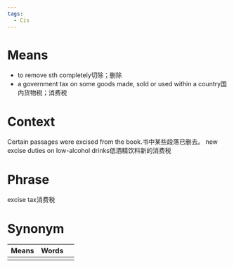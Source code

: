 ```yaml
---
tags:
  - Cis
---
```

# Means
- to remove sth completely切除；删除
- a government tax on some goods made, sold or used within a country国内货物税；消费税
# Context
Certain passages were excised from the book.书中某些段落已删去。
new excise duties on low-alcohol drinks低酒精饮料新的消费税
# Phrase
excise tax消费税
# Synonym
| Means | Words |     |
| ----- | ----- | --- |
|       |       |     |
